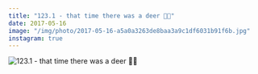 ```yaml
---
title: "123.1 - that time there was a deer 🦌🌳"
date: 2017-05-16
image: "/img/photo/2017-05-16-a5a0a3263de8baa3a9c1df6031b91f6b.jpg"
instagram: true
---
```


![123.1 - that time there was a deer 🦌🌳](/img/photo/2017-05-16-a5a0a3263de8baa3a9c1df6031b91f6b.jpg)
